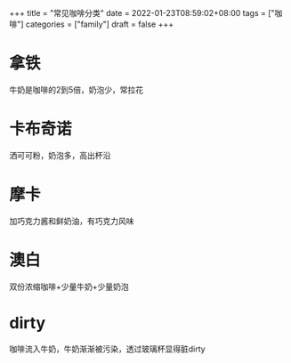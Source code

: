 +++
title = "常见咖啡分类"
date = 2022-01-23T08:59:02+08:00
tags = ["咖啡"]
categories = ["family"]
draft = false
+++

# 拿铁
牛奶是咖啡的2到5倍，奶泡少，常拉花
# 卡布奇诺
洒可可粉，奶泡多，高出杯沿
# 摩卡
加巧克力酱和鲜奶油，有巧克力风味
# 澳白
双份浓缩咖啡+少量牛奶+少量奶泡
# dirty
咖啡流入牛奶，牛奶渐渐被污染，透过玻璃杯显得脏dirty
